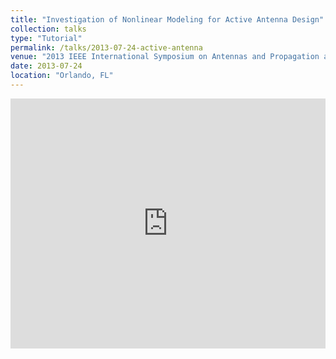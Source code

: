 ```yaml
---
title: "Investigation of Nonlinear Modeling for Active Antenna Design"
collection: talks
type: "Tutorial"
permalink: /talks/2013-07-24-active-antenna
venue: "2013 IEEE International Symposium on Antennas and Propagation and North American Radio Science Meeting"
date: 2013-07-24
location: "Orlando, FL"
--- 
```

 
<iframe 
  src="https://dako2.github.io/files/TANG_URSI2013.pdf#page=1&toolbar=0&navpanes=0&scrollbar=0" 
  style="width:100%; height:400px;" 
  frameborder="0">
</iframe>
